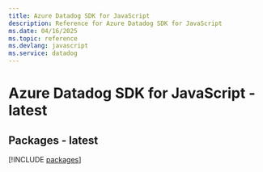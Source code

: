 ```yaml
---
title: Azure Datadog SDK for JavaScript
description: Reference for Azure Datadog SDK for JavaScript
ms.date: 04/16/2025
ms.topic: reference
ms.devlang: javascript
ms.service: datadog
---
```

# Azure Datadog SDK for JavaScript - latest
## Packages - latest
[!INCLUDE [packages](datadog-index.md)]